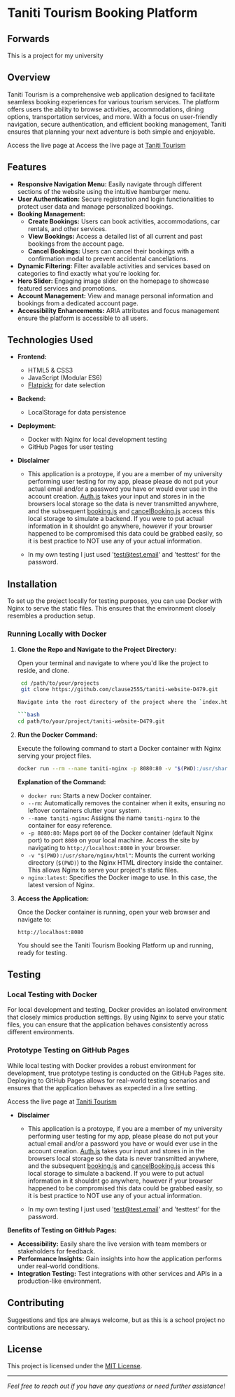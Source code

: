 # Taniti Tourism Booking Platform

## Forwards

This is a project for my university

## Overview

Taniti Tourism is a comprehensive web application designed to facilitate seamless booking experiences for various tourism services. The platform offers users the ability to browse activities, accommodations, dining options, transportation services, and more. With a focus on user-friendly navigation, secure authentication, and efficient booking management, Taniti ensures that planning your next adventure is both simple and enjoyable.

Access the live page at Access the live page at [Taniti Tourism](https://clause2555.github.io/taniti-website-D479/)

## Features

- **Responsive Navigation Menu:** Easily navigate through different sections of the website using the intuitive hamburger menu.
- **User Authentication:** Secure registration and login functionalities to protect user data and manage personalized bookings.
- **Booking Management:**
  - **Create Bookings:** Users can book activities, accommodations, car rentals, and other services.
  - **View Bookings:** Access a detailed list of all current and past bookings from the account page.
  - **Cancel Bookings:** Users can cancel their bookings with a confirmation modal to prevent accidental cancellations.
- **Dynamic Filtering:** Filter available activities and services based on categories to find exactly what you're looking for.
- **Hero Slider:** Engaging image slider on the homepage to showcase featured services and promotions.
- **Account Management:** View and manage personal information and bookings from a dedicated account page.
- **Accessibility Enhancements:** ARIA attributes and focus management ensure the platform is accessible to all users.

## Technologies Used

- **Frontend:**
  - HTML5 & CSS3
  - JavaScript (Modular ES6)
  - [Flatpickr](https://flatpickr.js.org/) for date selection
- **Backend:**
  - LocalStorage for data persistence
- **Deployment:**
  - Docker with Nginx for local development testing
  - GitHub Pages for user testing

- **Disclaimer**
  - This application is a protoype, if you are a member of my university performing user testing for my app, please please do not put your actual email and/or a password you have or would ever use in the account creation.  [Auth.js](js/auth.js) takes your input and stores in in the browsers local storage so the data is never transmitted anywhere, and the subsequent [booking.js](js/booking.js) and [cancelBooking.js](js/cancelBooking.js) access this local storage to simulate a backend.  If you were to put actual information in it shouldnt go anywhere, however if your browser happened to be compromised this data could be grabbed easily, so it is best practice to NOT use any of your actual information.  

  - In my own testing I just used 'test@test.email' and 'testtest' for the password.  

## Installation

To set up the project locally for testing purposes, you can use Docker with Nginx to serve the static files. This ensures that the environment closely resembles a production setup.

### Running Locally with Docker

1. **Clone the Repo and Navigate to the Project Directory:**

   Open your terminal and navigate to where you'd like the project to reside, and clone.

   ```bash
    cd /path/to/your/projects
    git clone https://github.com/clause2555/taniti-website-D479.git
   
   Navigate into the root directory of the project where the `index.html` and other HTML files reside.

   ```bash
   cd path/to/your/project/taniti-website-D479.git
   ```

2. **Run the Docker Command:**

   Execute the following command to start a Docker container with Nginx serving your project files.

   ```bash
   docker run --rm --name taniti-nginx -p 8080:80 -v "$(PWD):/usr/share/nginx/html" nginx:latest
   ```

   **Explanation of the Command:**

   - `docker run`: Starts a new Docker container.
   - `--rm`: Automatically removes the container when it exits, ensuring no leftover containers clutter your system.
   - `--name taniti-nginx`: Assigns the name `taniti-nginx` to the container for easy reference.
   - `-p 8080:80`: Maps port `80` of the Docker container (default Nginx port) to port `8080` on your local machine. Access the site by navigating to `http://localhost:8080` in your browser.
   - `-v "$(PWD):/usr/share/nginx/html"`: Mounts the current working directory (`$(PWD)`) to the Nginx HTML directory inside the container. This allows Nginx to serve your project's static files.
   - `nginx:latest`: Specifies the Docker image to use. In this case, the latest version of Nginx.

3. **Access the Application:**

   Once the Docker container is running, open your web browser and navigate to:

   ```
   http://localhost:8080
   ```

   You should see the Taniti Tourism Booking Platform up and running, ready for testing.

## Testing

### Local Testing with Docker

For local development and testing, Docker provides an isolated environment that closely mimics production settings. By using Nginx to serve your static files, you can ensure that the application behaves consistently across different environments.


### Prototype Testing on GitHub Pages

While local testing with Docker provides a robust environment for development, true prototype testing is conducted on the GitHub Pages site. Deploying to GitHub Pages allows for real-world testing scenarios and ensures that the application behaves as expected in a live setting.

Access the live page at [Taniti Tourism](https://clause2555.github.io/taniti-website-D479/)

- **Disclaimer**
  - This application is a protoype, if you are a member of my university performing user testing for my app, please please do not put your actual email and/or a password you have or would ever use in the account creation.  [Auth.js](js/auth.js) takes your input and stores in in the browsers local storage so the data is never transmitted anywhere, and the subsequent [booking.js](js/booking.js) and [cancelBooking.js](js/cancelBooking.js) access this local storage to simulate a backend.  If you were to put actual information in it shouldnt go anywhere, however if your browser happened to be compromised this data could be grabbed easily, so it is best practice to NOT use any of your actual information.  

  - In my own testing I just used 'test@test.email' and 'testtest' for the password.

**Benefits of Testing on GitHub Pages:**

- **Accessibility:** Easily share the live version with team members or stakeholders for feedback.
- **Performance Insights:** Gain insights into how the application performs under real-world conditions.
- **Integration Testing:** Test integrations with other services and APIs in a production-like environment.

## Contributing

Suggestions and tips are always welcome, but as this is a school project no contributions are necessary.

## License

This project is licensed under the [MIT License](LICENSE).

---

*Feel free to reach out if you have any questions or need further assistance!*

```